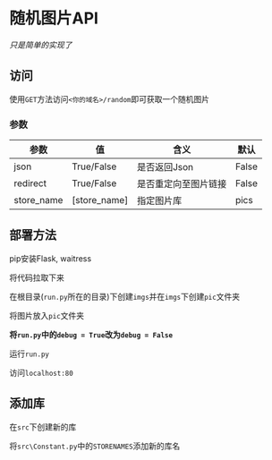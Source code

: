 # 随机图片API

*只是简单的实现了*

## 访问

使用`GET`方法访问`<你的域名>/random`即可获取一个随机图片

### 参数
| 参数 | 值 | 含义| 默认 |
| ---- | -- | ---- | ---- |
| json | True/False | 是否返回Json | False |
| redirect | True/False | 是否重定向至图片链接 | False |
| store_name | [store_name] | 指定图片库 | pics |


## 部署方法

pip安装Flask, waitress

将代码拉取下来

在根目录(`run.py`所在的目录)下创建`imgs`并在`imgs`下创建`pic`文件夹

将图片放入`pic`文件夹

__将`run.py`中的`debug = True`改为`debug = False`__

运行`run.py`

访问`localhost:80`

## 添加库

在`src`下创建新的库

将`src\Constant.py`中的`STORENAMES`添加新的库名